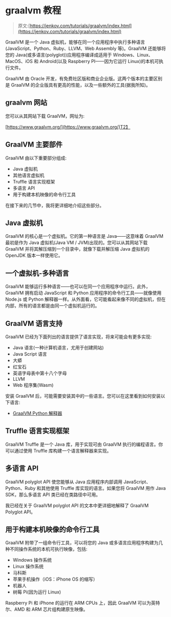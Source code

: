# graalvm 教程

> 原文:[https://jenkov.com/tutorials/graalvm/index.html](https://jenkov.com/tutorials/graalvm/index.html)

GraalVM 是一个 Java 虚拟机，能够在同一个应用程序中执行多种语言(JavaScript、Python、Ruby、LLVM、Web Assembly 等)。GraalVM 还能够将您的 Java(或多语言(polyglot))应用程序编译成适用于 Windows、Linux、MacOS、iOS 和 Android(以及 Raspberry PI——因为它运行 Linux)的本机可执行文件。

GraalVM 由 Oracle 开发，有免费社区版和商业企业版。这两个版本的主要区别是 GraalVM 的企业版具有更高的性能，以及一些额外的工具(据我所知)。

## graalvm 网站

您可以从其网站下载 GraalVM，网址为:

[https://www.graalvm.org/](https://www.graalvm.org/)T2】

## GraalVM 主要部件

GraalVM 由以下重要部分组成:

*   Java 虚拟机
*   其他语言虚拟机
*   Truffle 语言实现框架
*   多语言 API
*   用于构建本机映像的命令行工具

在接下来的几节中，我将更详细地介绍这些部分。

## Java 虚拟机

GraalVM 的核心是一个虚拟机。它的第一种语言是 Java——这意味着 GraalVM 最初是作为 Java 虚拟机(Java VM / JVM)出现的。您可以从其网站下载 GraalVM 并将其解压缩到一个目录中，就像下载并解压缩 Java 虚拟机的 OpenJDK 版本一样使用它。

## 一个虚拟机-多种语言

GraalVM 能够运行多种语言——也可以在同一个应用程序中运行。此外，GraalVM 拥有启动 JavaScript 和 Python 应用程序的命令行工具——就像使用 Node.js 或 Python 解释器一样。从外面看，它可能看起来像不同的虚拟机，但在内部，所有的语言都是由同一个虚拟机运行的。

## GraalVM 语言支持

GraalVM 已经为下面列出的语言提供了语言实现，将来可能会有更多实现:

*   Java 语言(一种计算机语言，尤用于创建网站)
*   Java Script 语言
*   大蟒
*   红宝石
*   英语字母表中第十八个字母
*   LLVM
*   Web 程序集(Wasm)

安装 GraalVM 后，可能需要安装其中的一些语言。您可以在这里看到如何安装以下语言:

*   [GraalVM Python 解释器](python.html)

## Truffle 语言实现框架

GraalVM Truffle 是一个 Java 库，用于实现可由 GraalVM 执行的编程语言。你可以通过使用 Truffle 库构建一个语言解释器来实现。

## 多语言 API

GraalVM polyglot API 使您能够从 Java 应用程序内部调用 JavaScript、Python、Ruby 和其他使用 Truffle 库实现的语言。如果您将 GraalVM 用作 Java SDK，那么多语言 API 类已经在类路径中可用。

我已经在关于 GraalVM polyglot API 的文本中更详细地解释了 GraalVM Polyglot API。

## 用于构建本机映像的命令行工具

GraalVM 附带了一组命令行工具，可以将您的 Java 或多语言应用程序构建为几种不同操作系统的本机可执行映像，包括:

*   Windows 操作系统
*   Linux 操作系统
*   马科斯
*   苹果手机操作（iOS：iPhone OS 的缩写）
*   机器人
*   树莓 Pi(因为运行 Linux)

Raspberry Pi 和 iPhone 的运行在 ARM CPUs 上，因此 GraalVM 可以为英特尔、AMD 和 ARM 芯片组构建原生映像。